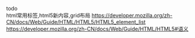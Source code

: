 todo  
html常用标签,html5新内容,grid布局
https://developer.mozilla.org/zh-CN/docs/Web/Guide/HTML/HTML5/HTML5_element_list
https://developer.mozilla.org/zh-CN/docs/Web/Guide/HTML/HTML5#语义
